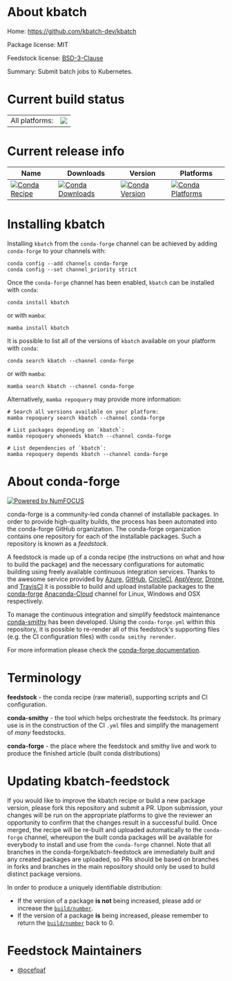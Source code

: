 About kbatch
============

Home: https://github.com/kbatch-dev/kbatch

Package license: MIT

Feedstock license: [BSD-3-Clause](https://github.com/conda-forge/kbatch-feedstock/blob/main/LICENSE.txt)

Summary: Submit batch jobs to Kubernetes.

Current build status
====================


<table><tr><td>All platforms:</td>
    <td>
      <a href="https://dev.azure.com/conda-forge/feedstock-builds/_build/latest?definitionId=17282&branchName=main">
        <img src="https://dev.azure.com/conda-forge/feedstock-builds/_apis/build/status/kbatch-feedstock?branchName=main">
      </a>
    </td>
  </tr>
</table>

Current release info
====================

| Name | Downloads | Version | Platforms |
| --- | --- | --- | --- |
| [![Conda Recipe](https://img.shields.io/badge/recipe-kbatch-green.svg)](https://anaconda.org/conda-forge/kbatch) | [![Conda Downloads](https://img.shields.io/conda/dn/conda-forge/kbatch.svg)](https://anaconda.org/conda-forge/kbatch) | [![Conda Version](https://img.shields.io/conda/vn/conda-forge/kbatch.svg)](https://anaconda.org/conda-forge/kbatch) | [![Conda Platforms](https://img.shields.io/conda/pn/conda-forge/kbatch.svg)](https://anaconda.org/conda-forge/kbatch) |

Installing kbatch
=================

Installing `kbatch` from the `conda-forge` channel can be achieved by adding `conda-forge` to your channels with:

```
conda config --add channels conda-forge
conda config --set channel_priority strict
```

Once the `conda-forge` channel has been enabled, `kbatch` can be installed with `conda`:

```
conda install kbatch
```

or with `mamba`:

```
mamba install kbatch
```

It is possible to list all of the versions of `kbatch` available on your platform with `conda`:

```
conda search kbatch --channel conda-forge
```

or with `mamba`:

```
mamba search kbatch --channel conda-forge
```

Alternatively, `mamba repoquery` may provide more information:

```
# Search all versions available on your platform:
mamba repoquery search kbatch --channel conda-forge

# List packages depending on `kbatch`:
mamba repoquery whoneeds kbatch --channel conda-forge

# List dependencies of `kbatch`:
mamba repoquery depends kbatch --channel conda-forge
```


About conda-forge
=================

[![Powered by
NumFOCUS](https://img.shields.io/badge/powered%20by-NumFOCUS-orange.svg?style=flat&colorA=E1523D&colorB=007D8A)](https://numfocus.org)

conda-forge is a community-led conda channel of installable packages.
In order to provide high-quality builds, the process has been automated into the
conda-forge GitHub organization. The conda-forge organization contains one repository
for each of the installable packages. Such a repository is known as a *feedstock*.

A feedstock is made up of a conda recipe (the instructions on what and how to build
the package) and the necessary configurations for automatic building using freely
available continuous integration services. Thanks to the awesome service provided by
[Azure](https://azure.microsoft.com/en-us/services/devops/), [GitHub](https://github.com/),
[CircleCI](https://circleci.com/), [AppVeyor](https://www.appveyor.com/),
[Drone](https://cloud.drone.io/welcome), and [TravisCI](https://travis-ci.com/)
it is possible to build and upload installable packages to the
[conda-forge](https://anaconda.org/conda-forge) [Anaconda-Cloud](https://anaconda.org/)
channel for Linux, Windows and OSX respectively.

To manage the continuous integration and simplify feedstock maintenance
[conda-smithy](https://github.com/conda-forge/conda-smithy) has been developed.
Using the ``conda-forge.yml`` within this repository, it is possible to re-render all of
this feedstock's supporting files (e.g. the CI configuration files) with ``conda smithy rerender``.

For more information please check the [conda-forge documentation](https://conda-forge.org/docs/).

Terminology
===========

**feedstock** - the conda recipe (raw material), supporting scripts and CI configuration.

**conda-smithy** - the tool which helps orchestrate the feedstock.
                   Its primary use is in the construction of the CI ``.yml`` files
                   and simplify the management of *many* feedstocks.

**conda-forge** - the place where the feedstock and smithy live and work to
                  produce the finished article (built conda distributions)


Updating kbatch-feedstock
=========================

If you would like to improve the kbatch recipe or build a new
package version, please fork this repository and submit a PR. Upon submission,
your changes will be run on the appropriate platforms to give the reviewer an
opportunity to confirm that the changes result in a successful build. Once
merged, the recipe will be re-built and uploaded automatically to the
`conda-forge` channel, whereupon the built conda packages will be available for
everybody to install and use from the `conda-forge` channel.
Note that all branches in the conda-forge/kbatch-feedstock are
immediately built and any created packages are uploaded, so PRs should be based
on branches in forks and branches in the main repository should only be used to
build distinct package versions.

In order to produce a uniquely identifiable distribution:
 * If the version of a package **is not** being increased, please add or increase
   the [``build/number``](https://docs.conda.io/projects/conda-build/en/latest/resources/define-metadata.html#build-number-and-string).
 * If the version of a package **is** being increased, please remember to return
   the [``build/number``](https://docs.conda.io/projects/conda-build/en/latest/resources/define-metadata.html#build-number-and-string)
   back to 0.

Feedstock Maintainers
=====================

* [@ocefpaf](https://github.com/ocefpaf/)

